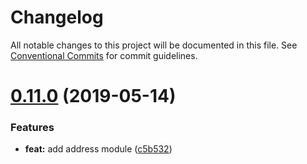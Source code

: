 # Changelog

All notable changes to this project will be documented in this file.
See [Conventional Commits](https://conventionalcommits.org) for commit guidelines.

# [0.11.0](https://github.com/nervosnetwork/ckb-sdk-js/compare/v0.10.0...v0.11.0) (2019-05-14)


### Features

* **feat:** add address module ([c5b532](https://github.com/nervosnetwork/ckb-sdk-js/commit/c5b532))
